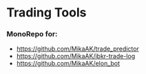# Trading Tools


### MonoRepo for:
- https://github.com/MikaAK/trade_predictor
- https://github.com/MikaAK/ibkr-trade-log
- https://github.com/MikaAK/elon_bot
